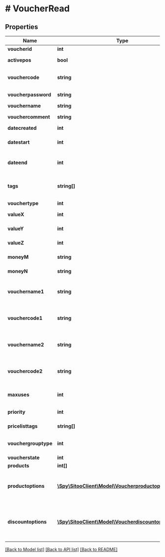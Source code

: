 # # VoucherRead

## Properties

Name | Type | Description | Notes
------------ | ------------- | ------------- | -------------
**voucherid** | **int** | The ID of the voucher. | [optional]
**activepos** | **bool** | If true then this voucher is active in the POS. | [optional]
**vouchercode** | **string** | Code used for this voucher. (Used for grouping vouchers in reports and stats) | [optional]
**voucherpassword** | **string** | Optional password used for this voucher. | [optional]
**vouchername** | **string** | Name of this voucher. |
**vouchercomment** | **string** | Internal description for this voucher. | [optional]
**datecreated** | **int** | The date this voucher was created. | [optional]
**datestart** | **int** | The start date for the validity of this voucher. No start date if value is null. | [optional]
**dateend** | **int** | The end date for the validity of this voucher. No end date if value is null. | [optional]
**tags** | **string[]** | The tags for this voucher. If added, then the voucher will only be applied for stores with the same tags. | [optional]
**vouchertype** | **int** | Voucher Type |
**valueX** | **int** | The X value (integer) used for calculations on the voucher. | [optional]
**valueY** | **int** | The Y value (integer) used for calculations on the voucher. | [optional]
**valueZ** | **int** | The Z value (integer) used for calculations on the voucher. | [optional]
**moneyM** | **string** | The M value (money) used for calculations on the voucher. | [optional]
**moneyN** | **string** | The N value (money) used for calculations on the voucher. | [optional]
**vouchername1** | **string** | The vouchername used when voucher of type ProductBuy3For2Or2For1AndAHalf has triggered a 3 for 2 discount. | [optional]
**vouchercode1** | **string** | The vouchercode used when voucher of type ProductBuy3For2Or2For1AndAHalf has triggered a 3 for 2 discount. | [optional]
**vouchername2** | **string** | The vouchername used when voucher of type ProductBuy3For2Or2For1AndAHalf has triggered a 2 for 1.5 discount. | [optional]
**vouchercode2** | **string** | The vouchercode used when voucher of type ProductBuy3For2Or2For1AndAHalf has triggered a 2 for 1.5 discount. | [optional]
**maxuses** | **int** | The maximum number of times the voucher can be applied for a purchase. | [optional]
**priority** | **int** | The priority of the voucher where 1 is highest and 5 is lowest. | [optional]
**pricelisttags** | **string[]** | These tags are used to activate price lists with the same tags. | [optional]
**vouchergrouptype** | **int** | The group type for the voucher. Implicit value depending on the vouchertype. | [optional]
**voucherstate** | **int** | Voucher state. | [optional]
**products** | **int[]** | An array of product ID. | [optional]
**productoptions** | [**\Spy\SitooClient\Model\VoucherproductoptionRead[]**](VoucherproductoptionRead.md) | An array of voucherproductoption used for vouchers of Package group type. Each option of the array must be fulfilled for the voucher to be applied. | [optional]
**discountoptions** | [**\Spy\SitooClient\Model\VoucherdiscountoptionRead[]**](VoucherdiscountoptionRead.md) | An array of voucherdiscountoption used for vouchers of type ProductBuyXGetDiscountList. Each discount option can be used if the products required have been added to the cart. | [optional]

[[Back to Model list]](../../README.md#models) [[Back to API list]](../../README.md#endpoints) [[Back to README]](../../README.md)
